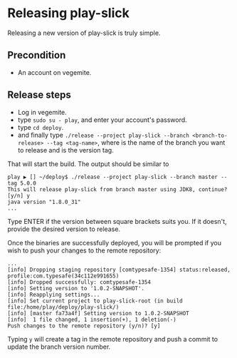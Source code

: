 # Releasing play-slick

Releasing a new version of play-slick is truly simple.

## Precondition

* An account on vegemite.

## Release steps

* Log in vegemite.
* type `sudo su - play`, and enter your account's password.
* type `cd deploy`.
* and finally type `./release --project play-slick --branch <branch-to-release> --tag <tag-name>`, where <branch-to-release> is the name of the branch you want to release and <tag-name> is the version tag.

That will start the build. The output should be similar to

```shell
play ▶ [] ~/deploy$ ./release --project play-slick --branch master --tag 5.0.0
This will release play-slick from branch master using JDK8, continue? [y/n] y
java version "1.8.0_31"
...
```

Type ENTER if the version between square brackets suits you. If it doesn't, provide the desired version to release.

Once the binaries are successfully deployed, you will be prompted if you wish to push your changes to the remote repository:

```shell
...
[info] Dropping staging repository [comtypesafe-1354] status:released, profile:com.typesafe(34c112e991655)
[info] Dropped successfully: comtypesafe-1354
[info] Setting version to '1.0.2-SNAPSHOT'.
[info] Reapplying settings...
[info] Set current project to play-slick-root (in build file:/home/play/deploy/play-slick/)
[info] [master fa73a4f] Setting version to 1.0.2-SNAPSHOT
[info]  1 file changed, 1 insertion(+), 1 deletion(-)
Push changes to the remote repository (y/n)? [y]
```

Typing `y` will create a tag in the remote repository and push a commit to update the branch version number.
